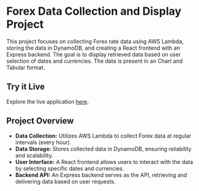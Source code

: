 # Forex Data Collection and Display Project

This project focuses on collecting Forex rate data using AWS Lambda, storing the data in DynamoDB, and creating a React frontend with an Express backend. The goal is to display retrieved data based on user selection of dates and currencies. The data is present in an Chart and Tabular format.

## Try it Live

Explore the live application [here](https://fx-client.pages.dev/).

## Project Overview

- **Data Collection:** Utilizes AWS Lambda to collect Forex data at regular intervals (every hour).
- **Data Storage:** Stores collected data in DynamoDB, ensuring reliability and scalability.
- **User Interface:** A React frontend allows users to interact with the data by selecting specific dates and currencies.
- **Backend API:** An Express backend serves as the API, retrieving and delivering data based on user requests.

